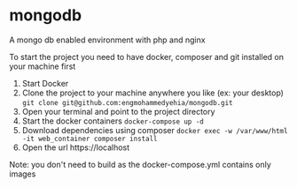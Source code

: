# mongodb
A mongo db enabled environment with php and nginx

To start the project you need to have docker, composer and git installed on your machine first

1. Start Docker 
2. Clone the project to your machine anywhere you like (ex: your desktop) `git clone git@github.com:engmohammedyehia/mongodb.git`
3. Open your terminal and point to the project directory 
4. Start the docker containers `docker-compose up -d`
5. Download dependencies using composer `docker exec -w /var/www/html -it web_container composer install`
6. Open the url https://localhost

Note: you don't need to build as the docker-compose.yml contains only images
